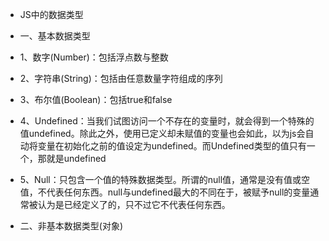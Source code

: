 
<title>JS中的数据类型</title>



 * JS中的数据类型
 
 
 * 一、基本数据类型
 * 1、数字(Number)：包括浮点数与整数
 * 2、字符串(String)：包括由任意数量字符组成的序列
 * 3、布尔值(Boolean)：包括true和false
 * 4、Undefined：当我们试图访问一个不存在的变量时，就会得到一个特殊的值undefined。除此之外，使用已定义却未赋值的变量也会如此，以为js会自动将变量在初始化之前的值设定为undefined。而Undefined类型的值只有一个，那就是undefined
 * 5、Null：只包含一个值的特殊数据类型。所谓的null值，通常是没有值或空值，不代表任何东西。null与undefined最大的不同在于，被赋予null的变量通常被认为是已经定义了的，只不过它不代表任何东西。
 
 
 * 二、非基本数据类型(对象)
    
